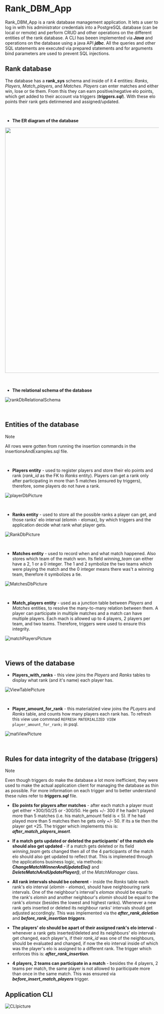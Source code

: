 # Rank_DBM_App


Rank_DBM_App is a rank database management application. It lets a user to log in with his administrator credentials into a PostgreSQL database (can be local or remote) and perform CRUD and other operations on the different entities of the rank database. A CLI has beeen implemented via ***Java*** and operations on the database using a java API ***jdbc***. All the queries and other SQL statements are executed via prepared statements and for arguments bind parameters are used to prevent SQL injections. 
<br>

Rank database
---

The database has a **rank_sys** schema and inside of it 4 entities: *Ranks*, *Players*, *Match_players*, and *Matches*. *Players* can enter matches and either win, lose or tie them. From this they can earn positive/negative elo points, which get added to their account via triggers (***triggers.sql***). With these elo points their rank gets detirmened and assigned/updated. 

<br>

- **The ER diagram of the database**

<img src="https://github.com/user-attachments/assets/cdcaeafc-3509-49d7-8876-6f6d06e7cdf0" width="800">

<br>
<br>
<br>

- **The relational schema of the database**

![rankDbRelationalSchema](https://github.com/user-attachments/assets/000a75b0-0744-4dc2-b146-6053917796c1)


<br>


Entities of the database
---
> [!NOTE]
> All rows were gotten from running the insertion commands in the insertionsAndExamples.sql file.

<br>

- **Players entity** - used to register players and store their elo points and rank (*rank_id* as the FK to *Ranks* entity). Players can get a rank only after participating in more than 5 matches (ensured by triggers), therefore, some players do not have a rank.

![playerDbPicture](https://github.com/user-attachments/assets/e25e8cb0-a2ac-4f78-97fc-416247b8624d)

<br>

- **Ranks entity** - used to store all the possible ranks a player can get, and those ranks' elo interval (elomin - elomax), by which triggers and the application decide what rank what player gets.

![RankDbPicture](https://github.com/user-attachments/assets/41e98ab0-7ae7-4ec2-a759-4a7c2646492f)

<br>

- **Matches entity** - used to record when and what match happened. Also stores which team of the match won. Its field *winning_team* can either have a 2, 1 or a 0 integer. The 1 and 2 symbolize the two teams which were playing the match and the 0 integer means there was't a winning team, therefore it symbolizes a tie.

![MatchesDbPicture](https://github.com/user-attachments/assets/6c7c6225-68fa-44b2-ba2a-158a1821f70c)

<br>

- **Match_players entity** - used as a junction table between *Players* and *Matches* entities, to resolve the many-to-many relation between them. A player can participate in multiple matches and a match can have multiple players. Each mach is allowed up to 4 players, 2 players per team, and two teams. Therefore, triggers were used to ensure this integrity.

![matchPlayersPicture](https://github.com/user-attachments/assets/ef58a1af-c28f-44f5-8c2a-1a587ef715ef)

<br>

Views of the database
---

- **Players_with_ranks** - this view joins the *Players* and *Ranks* tables to display what rank (and it's name) each player has.

![ViewTablePicture](https://github.com/user-attachments/assets/6f46ca43-20bf-4908-90be-c86a21207a9b)

<br>

- **Player_amount_for_rank** - this materialzied view joins the *PLayers* and *Ranks* table, and counts how many players each rank has. To refresh this view use commnad `REFRESH MATERIALIZED VIEW player_amount_for_rank;` in psql.

![matViewPicture](https://github.com/user-attachments/assets/1ae6e21f-c4f0-4d36-a791-e0b28defdd88)

<br>

Rules for data integrity of the database (triggers)
---
> [!NOTE]
> Even though triggers do make the database a lot more inefficient, they were used to make the actual application client for managing the database as thin as possible. For more information on each trigger and to better understand these rules refer to ***triggers.sql*** file.

- **Elo points for players after matches** - after each match a player must get either +300/50/25 or -300/50. He gets +/- 300 if he hadn't played more than 5 matches (i.e. his match_amount field is < 5). If he had played more than 5 matches then he gets only +/- 50. If its a tie then the player get +25. The trigger which implements this is: ***after_match_players_insert***.

- **If a match gets updated or deleted the participants' of the match elo should also get updated** - if a match gets deleted or its field *winning_team* gets changed then all of the 4 participants of the match elo should also get updated to reflect that. This is impleneted through the applications business logic, via methods: ***ChangeMatchWinnerAndUpdateElo()*** and ***DeleteMatchAndUpdatePlayer()***, of the *MatchManager* class.

- **All rank intervals should be coherent** - inside the *Ranks* table each rank's elo interval (*elomin* - *elomax*), should have neighbouring rank intervals. One of the neighbour's interval's *elomax* should be equal to the rank's *elomin* and another neighbour's *elomin* should be equal to the rank's *elomax* (besides the lowest and highest ranks). Whenever a new rank gets inserted or deleted its neighbour ranks' intervals should get adjusted accordingly. This was implemented via the ***after_rank_deletion*** and ***before_rank_insertion triggers***.

- **The players' elo should be apart of their assigned rank's elo interval** - whenever a rank gets inserted/deleted and its neighbours' elo intervals get changed, each player's, if their *rank_id* was one of the neighbours, should be evaluated and changed, if now the elo interval inside of which was the player's elo is assigned to a different rank. The trigger which enforces this is: ***after_rank_insertion***.

- **4 players, 2 teams can participate in a match** - besides the 4 players, 2 teams per match, the same player is not allowed to pariticipate more than once in the same match. This was ensured via ***before_insert_match_players*** trigger.


 Application CLI
 ---

 ![CLIpicture](https://github.com/user-attachments/assets/0c5897e7-8d53-40a9-8233-81d79e03fcd8)


